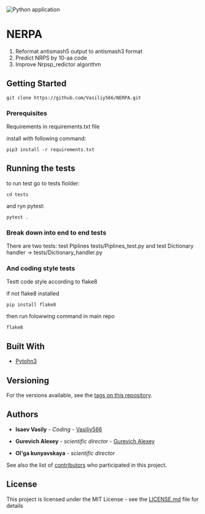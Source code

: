 ![Python application](https://github.com/Vasiliy566/NERPA/workflows/Python%20application/badge.svg)
# NERPA
1. Reformat antismash5 output to antismash3 format
2. Predict NRPS by 10-aa code
3. Improve Nrpsp_redictor algorithm

## Getting Started

```
git clone https://github.com/Vasiliy566/NERPA.git
```

### Prerequisites

Requirements in requirements.txt file

install with following command:
```
pip3 install -r requirements.txt
```


## Running the tests

to run test go to tests fiolder:
```
cd tests
```
and ryn pytest:
```
pytest .
```
### Break down into end to end tests

There are two tests:
test Piplines tests/Piplines_test.py
and test Dictionary handler -> tests/Dictionary_handler.py


### And coding style tests

Testt code style according to flake8

if not flake8 installed 
```
pip install flake8 
```
then run folowwing command in main repo
```
flake8
```

## Built With

* [Pytohn3](https://www.python.org/)

## Versioning

For the versions available, see the [tags on this repository](https://github.com/Vasiliy566/NERPA/tags). 

## Authors

* **Isaev Vasily** - *Coding* - [Vasiliy566](https://github.com/Vasiliy566)

* **Gurevich Alexey** - *scientific director* - [Gurevich Alexey](http://bioinformaticsinstitute.ru/teachers/gurevich)

* **Ol'ga kunyavskaya** - *scientific director*

See also the list of [contributors](https://github.com/Vasiliy566/NERPA/graphs/contributors) who participated in this project.

## License

This project is licensed under the MIT License - see the [LICENSE.md](LICENSE.md) file for details
